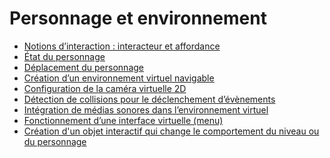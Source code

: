 # Personnage et environnement

<!-- start-replace-subnav depth=1 -->
* [Notions d’interaction : interacteur et affordance ](/03-savoirs/02/01-interactivite-suite/)
* [État du personnage](/03-savoirs/02/02-etats/)
* [Déplacement du personnage](/03-savoirs/02/03-etats-animation/)
* [Création d’un environnement virtuel navigable](/03-savoirs/02/04-deplacement-environnement/)
* [Configuration de la caméra virtuelle 2D](/03-savoirs/02/05-camera2d/)
* [Détection de collisions pour le déclenchement d’évènements](/03-savoirs/02/06-collisions/)
* [Intégration de médias sonores dans l’environnement virtuel](/03-savoirs/02/07-localisation-sonore/)
* [Fonctionnement d’une interface virtuelle (menu)](/03-savoirs/02/08-menu/)
* [Création d'un objet interactif qui change le comportement du niveau ou du personnage](/03-savoirs/02/09-objet-comportement/)
<!-- end-replace-subnav -->


